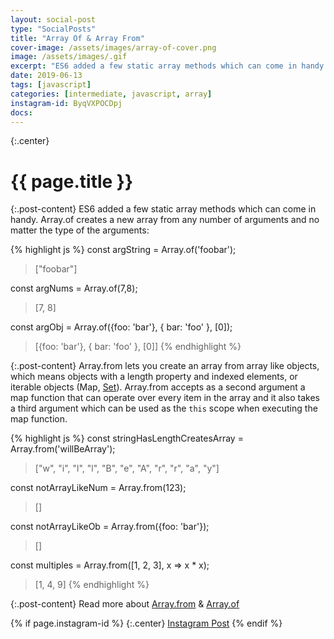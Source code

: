 ```yaml
---
layout: social-post
type: "SocialPosts"
title: "Array Of & Array From"
cover-image: /assets/images/array-of-cover.png
image: /assets/images/.gif
excerpt: "ES6 added a few static array methods which can come in handy."
date: 2019-06-13
tags: [javascript]
categories: [intermediate, javascript, array]
instagram-id: ByqVXPOCDpj
docs:
---
```

{:.center}
# {{ page.title }}

{:.post-content}
ES6 added a few static array methods which can come in handy.
Array.of creates a new array from any number of arguments and no matter the type
of the arguments:

{% highlight js %}
const argString = Array.of('foobar');
> ["foobar"]

const argNums = Array.of(7,8);
> [7, 8]

const argObj = Array.of({foo: 'bar'}, { bar: 'foo' }, [0]);
> [{foo: 'bar'}, { bar: 'foo' }, [0]]
{% endhighlight %}

{:.post-content}
Array.from lets you create an array from array like objects, which means objects with
a length property and indexed elements, or iterable objects (Map, [Set](https://www.dev-diaries.com/social-posts/using-sets-to-remove-duplicates/)).
Array.from accepts as a second argument a map function that can operate over
every item in the array and it also takes a third argument which can be used
as the `this` scope when executing the map function.

{% highlight js %}
const stringHasLengthCreatesArray = Array.from('willBeArray');
> ["w", "i", "l", "l", "B", "e", "A", "r", "r", "a", "y"]

const notArrayLikeNum = Array.from(123);
> []

const notArrayLikeOb = Array.from({foo: 'bar'});
> []

const multiples = Array.from([1, 2, 3], x => x * x);
> [1, 4, 9]
{% endhighlight %}

{:.post-content}
Read more about <a href="https://developer.mozilla.org/en-US/docs/Web/JavaScript/Reference/Global_Objects/Array/from" target="_blank">Array.from</a> &
<a href="https://developer.mozilla.org/en-US/docs/Web/JavaScript/Reference/Global_Objects/Array/of" target="_blank">Array.of</a>

{% if page.instagram-id %}
{:.center}
<a class="insta-link" href="https://www.instagram.com/p/{{page.instagram-id}}" target="_blank">Instagram Post</a>
{% endif %}
